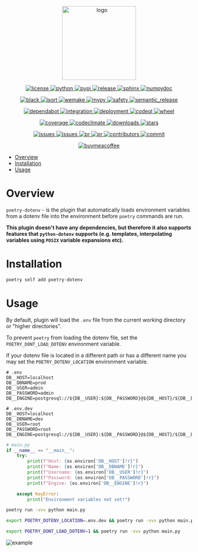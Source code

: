 <div align="center">
    <a href="https://pypi.org/project/poetry-dotenv">
        <img alt="logo" src="https://github.com/volopivoshenko/poetry-dotenv/blob/main/docs/static/assets/logo.svg?raw=True" height=200>
    </a>
</div>

<p align="center">
    <a href="https://opensource.org/licenses/MIT">
        <img alt="license" src="https://img.shields.io/pypi/l/poetry-dotenv?logo=opensourceinitiative">
    </a>
    <a href="https://pypi.org/project/poetry-dotenv">
        <img alt="python" src="https://img.shields.io/pypi/pyversions/poetry-dotenv?logo=python">
    </a>
    <a href="https://pypi.org/project/poetry-dotenv">
        <img alt="pypi" src="https://img.shields.io/pypi/v/poetry-dotenv?logo=pypi">
    </a>
    <a href="https://github.com/volopivoshenko/poetry-dotenv/releases">
        <img alt="release" src="https://img.shields.io/github/v/release/volopivoshenko/poetry-dotenv?logo=github">
    </a>
    <a href="https://www.sphinx-doc.org/en/master">
        <img alt="sphinx" src="https://img.shields.io/badge/made_with-Sphinx-1f425f.svg?logo=readthedocs">
    </a>
    <a href="https://numpydoc.readthedocs.io/en/latest/format.html">
        <img alt="numpydoc" src="https://img.shields.io/badge/docstrings-numpy-1f425f.svg?logo=numpy">
    </a>
</p>

<p align="center">
    <a href="https://github.com/psf/black">
        <img alt="black" src="https://img.shields.io/badge/code_style-black-black.svg?logo=windowsterminal">
    </a>
    <a href="https://pycqa.github.io/isort/index.html">
        <img alt="isort" src="https://img.shields.io/badge/imports-isort-black.svg?logo=windowsterminal">
    </a>
    <a href="https://wemake-python-stylegui.de/en/latest/index.html">
        <img alt="wemake" src="https://img.shields.io/badge/style-wemake-black.svg?logo=windowsterminal">
    </a>
    <a href="https://mypy.readthedocs.io/en/stable/index.html">
        <img alt="mypy" src="https://img.shields.io/badge/mypy-checked-success.svg?logo=python">
    </a>
    <a href="https://github.com/pyupio/safety">
        <img alt="safety" src="https://img.shields.io/badge/safety-checked-success.svg?logo=windowsterminal">
    </a>
    <a href="https://github.com/semantic-release/semantic-release">
        <img alt="semantic_release" src="https://img.shields.io/badge/semantic_release-angular-e10079?logo=semantic-release">
    </a>
</p>

<p align="center">
    <a href="https://github.com/dependabot">
        <img alt="dependabot" src="https://img.shields.io/badge/dependabot-enable-success?logo=Dependabot">
    </a>
    <a href="https://github.com/volopivoshenko/poetry-dotenv/actions/workflows/integration.yaml">
        <img alt="integration" src="https://img.shields.io/github/workflow/status/volopivoshenko/poetry-dotenv/CI?label=CI&logo=github">
    </a>
    <a href="https://github.com/volopivoshenko/poetry-dotenv/actions/workflows/deployment.yaml">
        <img alt="deployment" src="https://img.shields.io/github/workflow/status/volopivoshenko/poetry-dotenv/CD?label=CD&logo=github">
    </a>
    <a href="https://github.com/volopivoshenko/poetry-dotenv/actions/workflows/codeql.yaml">
        <img alt="codeql" src="https://img.shields.io/github/workflow/status/volopivoshenko/poetry-dotenv/CodeQL?label=codeQL&logo=github">
    </a>
    <a href="https://pypi.org/project/poetry-dotenv">
        <img alt="wheel" src="https://img.shields.io/pypi/wheel/poetry-dotenv?logo=pypi">
    </a>
</p>

<p align="center">
    <a href="https://codecov.io/gh/volopivoshenko/poetry-dotenv">
        <img alt="coverage" src="https://img.shields.io/codecov/c/gh/volopivoshenko/poetry-dotenv?logo=codecov&token=yyck08xfTN"/>
    </a>
    <a href="https://codeclimate.com/github/volopivoshenko/poetry-dotenv/maintainability">
        <img alt="codeclimate" src="https://img.shields.io/codeclimate/maintainability/volopivoshenko/poetry-dotenv?logo=codeclimate">
    </a>
    <a href="https://pypi.org/project/poetry-dotenv">
        <img alt="downloads" src="https://img.shields.io/pypi/dm/poetry-dotenv?logo=pypi">
    </a>
    <a href="https://github.com/volopivoshenko/poetry-dotenv/">
        <img alt="stars" src="https://img.shields.io/github/stars/volopivoshenko/poetry-dotenv?logo=github">
    </a>
</p>

<p align="center">
    <a href="https://github.com/volopivoshenko/poetry-dotenv/issues">
        <img alt="issues" src="https://img.shields.io/github/issues/volopivoshenko/poetry-dotenv?logo=github">
    </a>
    <a href="https://github.com/volopivoshenko/poetry-dotenv/issues">
        <img alt="issues" src="https://img.shields.io/github/issues-closed/volopivoshenko/poetry-dotenv?logo=github">
    </a>
    <a href="https://github.com/volopivoshenko/poetry-dotenv/pulls">
        <img alt="pr" src="https://img.shields.io/github/issues-pr/volopivoshenko/poetry-dotenv?logo=github">
    </a>
    <a href="https://github.com/volopivoshenko/poetry-dotenv/pulls">
        <img alt="pr" src="https://img.shields.io/github/issues-pr-closed/volopivoshenko/poetry-dotenv?logo=github">
    </a>
    <a href="https://github.com/volopivoshenko/poetry-dotenv/graphs/contributors">
        <img alt="contributors" src="https://img.shields.io/github/contributors/volopivoshenko/poetry-dotenv?logo=github">
    </a>
    <a href="https://github.com/volopivoshenko/poetry-dotenv/commits/main">
        <img alt="commit" src="https://img.shields.io/github/last-commit/volopivoshenko/poetry-dotenv?logo=github">
    </a>
</p>

<p align="center">
    <a href="https://www.buymeacoffee.com/volopivoshenko" target="_blank">
        <img alt="buymeacoffee" src="https://img.shields.io/badge/buy_me_-a_coffee-ff6964?logo=buymeacoffee">
    </a>
</p>

- [Overview](#overview)
- [Installation](#installation)
- [Usage](#usage)

# Overview

`poetry-dotenv` - is the plugin that automatically loads environment variables from a dotenv file into the environment before `poetry` commands are run.

**This plugin doesn't have any dependencies, but therefore it also supports features that `python-dotenv` supports (e.g. templates, interpolating variables using `POSIX` variable expansions etc).**

# Installation

```bash
poetry self add poetry-dotenv
```

# Usage

By default, plugin will load the `.env` file from the current working directory or "higher directories".

To prevent ``poetry`` from loading the dotenv file, set the ``POETRY_DONT_LOAD_DOTENV`` environment variable.

If your dotenv file is located in a different path or has a different name you may set the ``POETRY_DOTENV_LOCATION`` environment variable.

```dotenv
# .env
DB__HOST=localhost
DB__DBNAME=prod
DB__USER=admin
DB__PASSWORD=admin
DB__ENGINE=postgresql://${DB__USER}:${DB__PASSWORD}@${DB__HOST}/${DB__DBNAME}
```

```dotenv
# .env.dev
DB__HOST=localhost
DB__DBNAME=dev
DB__USER=root
DB__PASSWORD=root
DB__ENGINE=postgresql://${DB__USER}:${DB__PASSWORD}@${DB__HOST}/${DB__DBNAME}
```

```python
# main.py
if __name__ == "__main__":
    try:
        print(f"Host: {os.environ['DB__HOST']!r}")
        print(f"Name: {os.environ['DB__DBNAME']!r}")
        print(f"Username: {os.environ['DB__USER']!r}")
        print(f"Password: {os.environ['DB__PASSWORD']!r}")
        print(f"Engine: {os.environ['DB__ENGINE']!r}")

    except KeyError:
        print("Environment variables not set!")
```

```bash
poetry run -vvv python main.py

export POETRY_DOTENV_LOCATION=.env.dev && poetry run -vvv python main.py

export POETRY_DONT_LOAD_DOTENV=1 && poetry run -vvv python main.py
```

![example](https://raw.githubusercontent.com/volopivoshenko/poetry-dotenv/main/docs/static/assets/example.gif)
